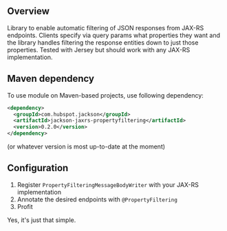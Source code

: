 ## Overview

Library to enable automatic filtering of JSON responses from JAX-RS endpoints. Clients specify via query params what properties they want and the library handles filtering the response entities down to just those properties. Tested with Jersey but should work with any JAX-RS implementation.

## Maven dependency

To use module on Maven-based projects, use following dependency:

```xml
<dependency>
  <groupId>com.hubspot.jackson</groupId>
  <artifactId>jackson-jaxrs-propertyfiltering</artifactId>
  <version>0.2.0</version>
</dependency>
```

(or whatever version is most up-to-date at the moment)

## Configuration

1. Register `PropertyFilteringMessageBodyWriter` with your JAX-RS implementation
2. Annotate the desired endpoints with `@PropertyFiltering`
3. Profit

Yes, it's just that simple.
